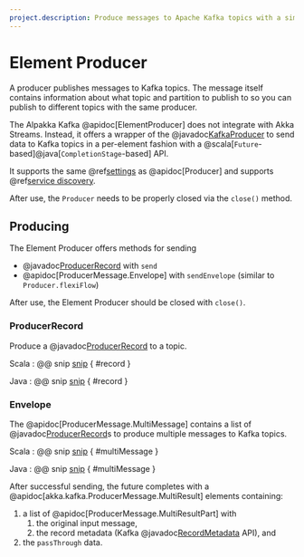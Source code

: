 ```yaml
---
project.description: Produce messages to Apache Kafka topics with a simple future API.
---
```

# Element Producer

A producer publishes messages to Kafka topics. The message itself contains information about what topic and partition to publish to so you can publish to different topics with the same producer.

The Alpakka Kafka @apidoc[ElementProducer] does not integrate with Akka Streams. Instead, it offers a wrapper of the @javadoc[KafkaProducer](org.apache.kafka.clients.producer.KafkaProducer) to send data to Kafka topics in a per-element fashion with a @scala[`Future`-based]@java[`CompletionStage`-based] API.

It supports the same @ref[settings](producer.md#settings) as @apidoc[Producer] and supports @ref[service discovery](discovery.md).

After use, the `Producer` needs to be properly closed via the `close()` method.

## Producing

The Element Producer offers methods for sending

* @javadoc[ProducerRecord](org.apache.kafka.clients.producer.ProducerRecord) with `send`
* @apidoc[ProducerMessage.Envelope] with `sendEnvelope` (similar to `Producer.flexiFlow`)

After use, the Element Producer should be closed with `close()`.

### ProducerRecord

Produce a @javadoc[ProducerRecord](org.apache.kafka.clients.producer.ProducerRecord) to a topic. 

Scala
: @@ snip [snip](/tests/src/test/scala/docs/scaladsl/ElementProducerSpec.scala) { #record }

Java
: @@ snip [snip](/tests/src/test/java/docs/javadsl/ElementProducerTest.java) { #record }


### Envelope

The @apidoc[ProducerMessage.MultiMessage] contains a list of @javadoc[ProducerRecord](org.apache.kafka.clients.producer.ProducerRecord)s to produce multiple messages to Kafka topics.

Scala
: @@ snip [snip](/tests/src/test/scala/docs/scaladsl/ElementProducerSpec.scala) { #multiMessage }

Java
: @@ snip [snip](/tests/src/test/java/docs/javadsl/ElementProducerTest.java) { #multiMessage }

After successful sending, the future completes with a @apidoc[akka.kafka.ProducerMessage.MultiResult] elements containing: 
 
 1. a list of @apidoc[ProducerMessage.MultiResultPart] with
    1. the original input message,
    1. the record metadata (Kafka @javadoc[RecordMetadata](org.apache.kafka.clients.producer.RecordMetadata) API), and
 1. the `passThrough` data.  
